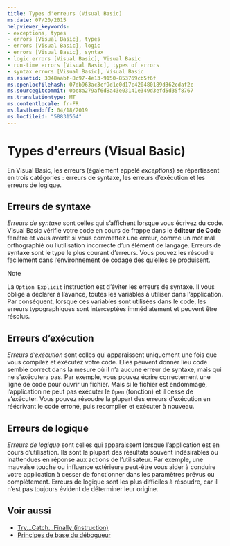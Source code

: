 ```yaml
---
title: Types d'erreurs (Visual Basic)
ms.date: 07/20/2015
helpviewer_keywords:
- exceptions, types
- errors [Visual Basic], types
- errors [Visual Basic], logic
- errors [Visual Basic], syntax
- logic errors [Visual Basic], Visual Basic
- run-time errors [Visual Basic], types of errors
- syntax errors [Visual Basic], Visual Basic
ms.assetid: 3048aabf-8c97-4e13-9150-853769cb5f6f
ms.openlocfilehash: 07db963ac3cf9d1c0d17c420480189d362cdaf2c
ms.sourcegitcommit: 0be8a279af6d8a43e03141e349d3efd5d35f8767
ms.translationtype: MT
ms.contentlocale: fr-FR
ms.lasthandoff: 04/18/2019
ms.locfileid: "58831564"
---
```

# <a name="error-types-visual-basic"></a>Types d'erreurs (Visual Basic)
En Visual Basic, les erreurs (également appelé *exceptions*) se répartissent en trois catégories : erreurs de syntaxe, les erreurs d’exécution et les erreurs de logique.  
  
## <a name="syntax-errors"></a>Erreurs de syntaxe  
 *Erreurs de syntaxe* sont celles qui s’affichent lorsque vous écrivez du code. Visual Basic vérifie votre code en cours de frappe dans le **éditeur de Code** fenêtre et vous avertit si vous commettez une erreur, comme un mot mal orthographié ou l’utilisation incorrecte d’un élément de langage. Erreurs de syntaxe sont le type le plus courant d’erreurs. Vous pouvez les résoudre facilement dans l’environnement de codage dès qu’elles se produisent.  
  
> [!NOTE]
>  La `Option Explicit` instruction est d’éviter les erreurs de syntaxe. Il vous oblige à déclarer à l’avance, toutes les variables à utiliser dans l’application. Par conséquent, lorsque ces variables sont utilisées dans le code, les erreurs typographiques sont interceptées immédiatement et peuvent être résolus.  
  
## <a name="run-time-errors"></a>Erreurs d’exécution  
 *Erreurs d’exécution* sont celles qui apparaissent uniquement une fois que vous compilez et exécutez votre code. Elles peuvent donner lieu code semble correct dans la mesure où il n’a aucune erreur de syntaxe, mais qui ne s’exécutera pas. Par exemple, vous pouvez écrire correctement une ligne de code pour ouvrir un fichier. Mais si le fichier est endommagé, l’application ne peut pas exécuter le `Open` (fonction) et il cesse de s’exécuter. Vous pouvez résoudre la plupart des erreurs d’exécution en réécrivant le code erroné, puis recompiler et exécuter à nouveau.  
  
## <a name="logic-errors"></a>Erreurs de logique  
 *Erreurs de logique* sont celles qui apparaissent lorsque l’application est en cours d’utilisation. Ils sont la plupart des résultats souvent indésirables ou inattendues en réponse aux actions de l’utilisateur. Par exemple, une mauvaise touche ou influence extérieure peut-être vous aider à conduire votre application à cesser de fonctionner dans les paramètres prévus ou complètement. Erreurs de logique sont les plus difficiles à résoudre, car il n’est pas toujours évident de déterminer leur origine.  
  
## <a name="see-also"></a>Voir aussi

- [Try...Catch...Finally (instruction)](../../../visual-basic/language-reference/statements/try-catch-finally-statement.md)
- [Principes de base du débogueur](/visualstudio/debugger/debugger-basics)
